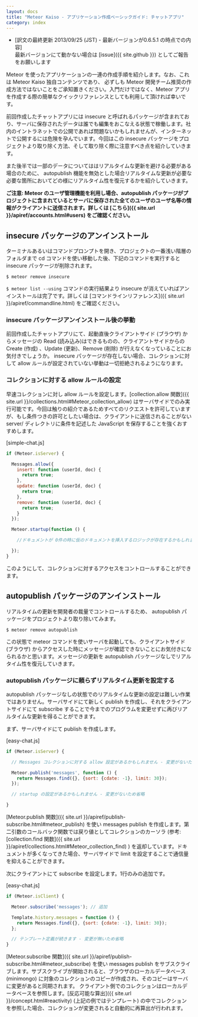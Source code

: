```yaml
---
layout: docs
title: "Meteor Kaiso - アプリケーション作成ベーシックガイド: チャットアプリ"
category: index
---
```

- [訳文の最終更新 2013/09/25 (JST) - 最新バージョンが0.6.5.1 の時点での内容]</li>
最新バージョンにて動かない場合は [issue]({{ site.github }}) としてご報告をお願いします

Meteor を使ったアプリケーションの一連の作成手順を紹介します。なお、これは Meteor Kaiso 独自コンテンツであり、 必ずしも Meteor 開発チーム推奨の作成方法ではないことをご承知置きください。入門だけではなく、Meteor アプリを作成する際の簡単なクイックリファレンスとしても利用して頂ければ幸いです。


前回作成したチャットアプリには insecure と呼ばれるパッケージが含まれており、サーバに保存されたデータは誰でも編集をおこなえる状態で稼働します。社内のイントラネットでの公開であれば問題ないかもしれませんが、インターネットで公開するには危険を孕んでいます。今回はこの insecure パッケージをプロジェクトより取り除く方法、そして取り除く際に注意すべき点を紹介していきます。

また後半では一部のデータについてははリアルタイムな更新を避ける必要がある場合のために、 autopublish 機能を無効とした場合リアルタイムな更新が必要な必要な箇所においてどの様にリアルタイム性を復元するかを紹介していきます。

__ご注意: Meteor のユーザ管理機能を利用し場合、autopublish パッケージがプロジェクトに含まれているとサーバに保存された全てのユーザのユーザ名等の情報がクライアントに送信されます。詳しくは [こちら]({{ site.url }}/apiref/accounts.html#users) をご確認ください。__


## insecure パッケージのアンインストール

ターミナルあるいはコマンドプロンプトを開き、プロジェクトの一番浅い階層のフォルダまで cd コマンドを使い移動した後、下記のコマンドを実行すると insecure パッケージが削除されます。

~~~
$ meteor remove insecure
~~~

`$ meteor list --using` コマンドの実行結果より insecure が消えていればアンインストールは完了です。詳しくは [コマンドラインリファレンス]({{ site.url }}/apiref/commandline.html) をご確認ください。

### insecure パッケージアンインストール後の挙動

前回作成したチャットアプリにて、起動直後クライアントサイド (ブラウザ) からメッセージの Read (読み込み)はできるものの、クライアントサイドからの Create (作成) 、Update (更新)、Remove (削除) が行えなくなっていることにお気付きでしょうか。 insecure パッケージが存在しない場合、コレクションに対して allow ルールが設定されていない挙動は一切拒絶されるようになります。


### コレクションに対する allow ルールの設定

早速コレクションに対し allow ルールを設定します。[collection.allow 関数]({{ site.url }}/collections.html#Meteor_collection_allow) はサーバサイドでのみ実行可能です。今回は触りの紹介であるためすべてのリクエストを許可していますが、もし条件つきの許可としたい場合は、クライアントに送信されることがない server/ ディレクトリに条件を記述した JavaScript を保存することを強くおすすめします。

[simple-chat.js]

~~~ javascript
if (Meteor.isServer) {

  Messages.allow({
    insert: function (userId, doc) {
      return true;
    },
    update: function (userId, doc) {
      return true;
    },
    remove: function (userId, doc) {
      return true;
    }
  });

  Meteor.startup(function () {

    //ドキュメントが 0件の時に仮のドキュメントを挿入するロジックが存在するかもしれません - 変更が無いため省略

  });
}
~~~

このようにして、コレクションに対するアクセスをコントロールすることができます。


## autopublish パッケージのアンインストール

リアルタイムの更新を開発者の裁量でコントロールするため、 autopublish パッケージをプロジェクトより取り除いてみます。

~~~
$ meteor remove autopublish
~~~

この状態で meteor コマンドを使いサーバを起動しても、クライアントサイド (ブラウザ) からアクセスした時にメッセージが確認できないことにお気付きになられるかと思います。メッセージの更新を autopublish パッケージなしでリアルタイム性を復元していきます。

### autopublish パッケージに頼らずリアルタイム更新を設定する

autopublish パッケージなしの状態でのリアルタイムな更新の設定は難しい作業ではありません。サーバサイドにて新しく publish を作成し、それをクライアントサイドにて subscribe することで今までのプログラムを変更せずに再びリアルタイムな更新を得ることができます。

まず、サーバサイドにて publish を作成します。

[easy-chat.js]

~~~ javascript
if (Meteor.isServer) {

  // Messages コレクションに対する allow 設定があるかもしれません - 変更がないため省略

  Meteor.publish('messages', function () {
    return Messages.find({}, {sort: {cdate: -1}, limit: 30});
  });

  // startup の設定があるかもしれません - 変更がないため省略

}
~~~

[Meteor.publish 関数]({{ site.url }}/apiref/publish-subscribe.html#meteor_publish) を使い messages publish を作成します。第二引数のコールバック関数では戻り値としてコレクションのカーソラ (参考: [collection.find 関数]({{ site.url }}/apiref/collections.html#Meteor_collection_find) ) を返却しています。ドキュメントが多くなってきた場合、サーバサイドで limit を設定することで通信量を抑えることができます。

次にクライアントにて subscribe を設定します。1行のみの追加です。

[easy-chat.js]

~~~ javascript
if (Meteor.isClient) {

  Meteor.subscribe('messages'); // 追加

  Template.history.messages = function () {
    return Messages.find({}, {sort: {cdate: -1}, limit: 30});
  };

  // テンプレート定義が続きます - 変更が無いため省略
}
~~~

[Meteor.subscribe 関数]({{ site.url }}/apiref/publish-subscribe.html#meteor_subscribe) を使い messages publish をサブスクライブします。サブスクライブが開始されると、ブラウザのローカルデータベース (minimongo) に対象のコレクションのコピーが作成され、そのコピーはサーバに変更があると同期されます。
クライアント側でのコレクションはローカルデータベースを参照します。[反応可能な算出]({{ site.url }}/concept.html#reactivity) (上記の例ではテンプレート) の中でコレクションを参照した場合、コレクションが変更されると自動的に再算出が行われます。
